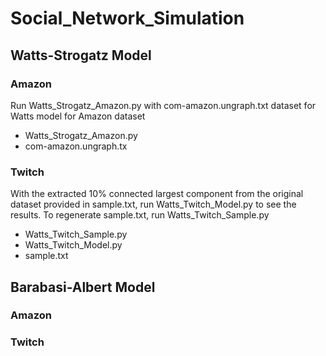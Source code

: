 # Social_Network_Simulation

## Watts-Strogatz Model
### Amazon
Run Watts_Strogatz_Amazon.py with com-amazon.ungraph.txt dataset for Watts model for Amazon dataset
  - Watts_Strogatz_Amazon.py
  - com-amazon.ungraph.tx
### Twitch
With the extracted 10% connected largest component from the original dataset provided in sample.txt, run Watts_Twitch_Model.py to see the results. 
To regenerate sample.txt, run Watts_Twitch_Sample.py
  - Watts_Twitch_Sample.py
  - Watts_Twitch_Model.py
  - sample.txt
## Barabasi-Albert Model
### Amazon

### Twitch
